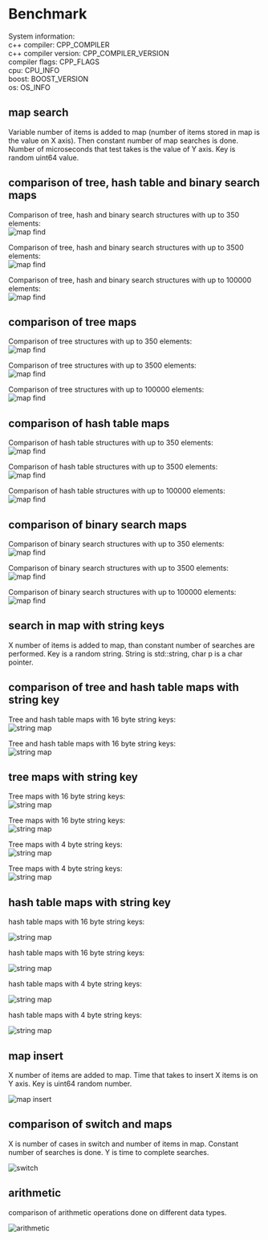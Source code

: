 Benchmark
=========

System information:<br/>
c++ compiler: CPP_COMPILER  
c++ compiler version: CPP_COMPILER_VERSION  
compiler flags: CPP_FLAGS  
cpu: CPU_INFO  
boost: BOOST_VERSION  
os: OS_INFO  

map search
----------

Variable number of items is added to map (number of items stored in map is the value on X axis).
Then constant number of map searches is done. Number of microseconds that test takes is the value of Y axis.
Key is random uint64 value.

comparison of tree, hash table and binary search maps
-----------------------------------------------------

Comparison of tree, hash and binary search structures with up to 350 elements:<br/>
![map find](./plots/map_find_350_compare.png)


Comparison of tree, hash and binary search structures with up to 3500 elements:<br/>
![map find](./plots/map_find_3500_compare.png)


Comparison of tree, hash and binary search structures with up to 100000 elements:<br/>
![map find](./plots/map_find_100000_compare.png)


comparison of tree maps
-----------------------

Comparison of tree structures with up to 350 elements:<br/>
![map find](./plots/map_find_350_tree.png)

Comparison of tree structures with up to 3500 elements:<br/>
![map find](./plots/map_find_3500_tree.png)

Comparison of tree structures with up to 100000 elements:<br/>
![map find](./plots/map_find_100000_tree.png)


comparison of hash table maps
-----------------------------

Comparison of hash table structures with up to 350 elements:<br/>
![map find](./plots/map_find_350_hash.png)

Comparison of hash table structures with up to 3500 elements:<br/>
![map find](./plots/map_find_3500_hash.png)


Comparison of hash table structures with up to 100000 elements:<br/>
![map find](./plots/map_find_100000_hash.png)


comparison of binary search maps
--------------------------------

Comparison of binary search structures with up to 350 elements:<br/>
![map find](./plots/map_find_350_bin_search.png)

Comparison of binary search structures with up to 3500 elements:<br/>
![map find](./plots/map_find_3500_bin_search.png)

Comparison of binary search structures with up to 100000 elements:<br/>
![map find](./plots/map_find_100000_bin_search.png)

search in map with string keys
------------------------------

X number of items is added to map, than constant number of searches are performed.
Key is a random string. String is std::string, char p is a char pointer.

comparison of tree and hash table maps with string key
------------------------------------------------------

Tree and hash table maps with 16 byte string keys:<br/>
![string map](./plots/string_map_compare_16_100.png)

Tree and hash table maps with 16 byte string keys:<br/>
![string map](./plots/string_map_compare_16_1000.png)

tree maps with string key
-------------------------

Tree maps with 16 byte string keys:<br/>
![string map](./plots/string_map_find_16_100.png)

Tree maps with 16 byte string keys:<br/>
![string map](./plots/string_map_find_16_1000.png)

Tree maps with 4 byte string keys:<br/>
![string map](./plots/string_map_find_4_100.png)

Tree maps with 4 byte string keys:<br/>
![string map](./plots/string_map_find_4_1000.png)

hash table maps with string key
-------------------------------

hash table maps with 16 byte string keys:

![string map](./plots/string_unordered_map_find_16_100.png)

hash table maps with 16 byte string keys:

![string map](./plots/string_unordered_map_find_16_1000.png)

hash table maps with 4 byte string keys:

![string map](./plots/string_unordered_map_find_4_100.png)

hash table maps with 4 byte string keys:

![string map](./plots/string_unordered_map_find_4_1000.png)


map insert
----------

X number of items are added to map.
Time that takes to insert X items is on Y axis.
Key is uint64 random number.

![map insert](./plots/map_insert_10000.png)

comparison of switch and maps
-----------------------------

X is number of cases in switch and number of items in map.
Constant number of searches is done. Y is time to complete searches.

![switch](./plots/switch.png)

arithmetic
----------

comparison of arithmetic operations done on different data types.

![arithmetic](./plots/arithmetic.png)

